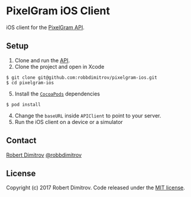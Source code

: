 # PixelGram iOS Client

iOS client for the [PixelGram API](https://github.com/robbdimitrov/pixelgram-api).

## Setup

1. Clone and run the [API](https://github.com/robbdimitrov/pixelgram-api).
2. Clone the project and open in Xcode

```
$ git clone git@github.com:robbdimitrov/pixelgram-ios.git
$ cd pixelgram-ios
```

5. Install the [`CocoaPods`](https://cocoapods.org/) dependencies

```
$ pod install
```

4. Change the `baseURL` inside `APIClient` to point to your server.
5. Run the iOS client on a device or a simulator

## Contact

[Robert Dimitrov](http://robbdimitrov.com)
[@robbdimitrov](https://twitter.com/robbdimitrov)

## License

Copyright (c) 2017 Robert Dimitrov. Code released under the [MIT license](LICENSE).
